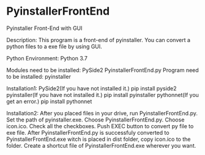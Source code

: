 # PyinstallerFrontEnd
Pyinstaller Front-End with GUI

Description:
This program is a front-end of pyinstaller.
You can convert a python files to a exe file by using GUI.

Python Environment:
Python 3.7

Modules need to be installed:
PySide2
PyinstallerFrontEnd.py
Program need to be installed:
pyinstaller

Installation1:
PySide2(If you have not installed it.)
pip install pyside2
pyinstaller(If you have not installed it.)
pip install pyinstaller
pythonnet(If you get an error.)
pip install pythonnet

Installation2:
After you placed files in your drive, run PyinstallerFrontEnd.py.
Set the path of pyinstaller.exe.
Choose PyinstallerFrontEnd.py.
Choose icon.ico.
Check all the checkboxes.
Push EXEC button to convert py file to exe file.
After PyinstallerFrontEnd.py is successfuly converted to PyinstallerFrontEnd.exe witch is placed in dist folder, copy icon.ico to the folder.
Create a shortcut file of PyinstallerFrontEnd.exe wherever you want.

